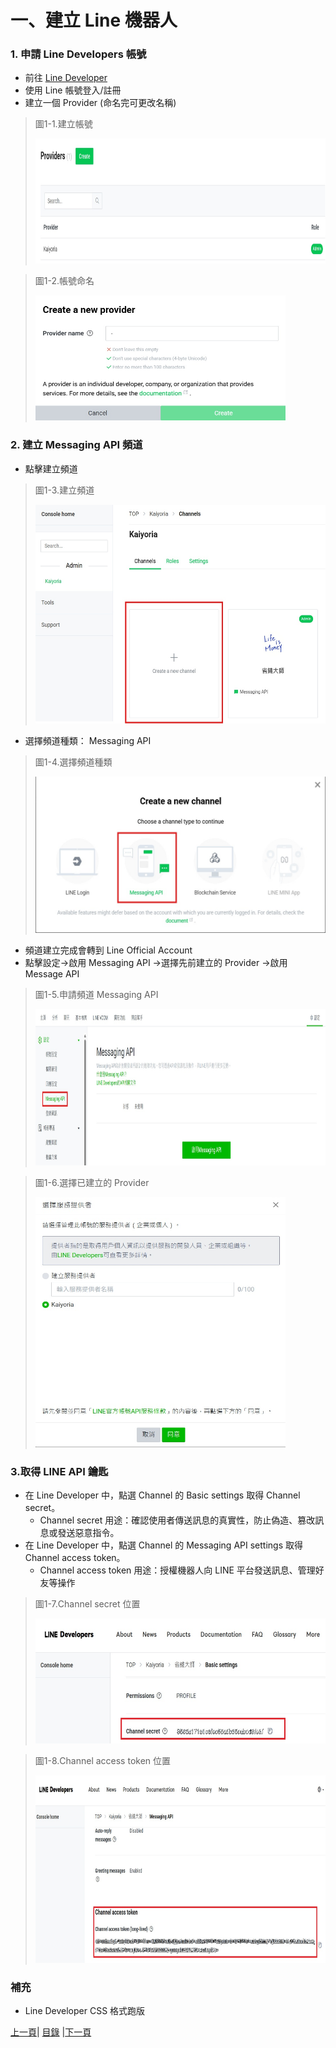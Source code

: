 # 一、建立 Line 機器人

### 1. 申請 Line Developers 帳號
* 前往 [Line Developer](https://developers.line.biz/zh-hant/)
* 使用 Line 帳號登入/註冊
* 建立一個 Provider (命名完可更改名稱)

>圖1-1.建立帳號
>
><img src="Photos/RAG_01.jpg" alt="RAG流程圖" width="800" height="200"/>

>圖1-2.帳號命名
>
><img src="Photos/RAG_02.jpg" alt="RAG流程圖" width="400" height="200"/>

### 2. 建立 Messaging API 頻道
* 點擊建立頻道

>圖1-3.建立頻道
>
><img src="Photos/RAG_03.jpg" alt="RAG流程圖" width="600" height="350"/>

* 選擇頻道種類： Messaging API

>圖1-4.選擇頻道種類
>
><img src="Photos/RAG_04.jpg" alt="RAG流程圖" width="500" height="250"/>

* 頻道建立完成會轉到 Line Official Account
* 點擊設定->啟用 Messaging API ->選擇先前建立的 Provider ->啟用 Message API

>圖1-5.申請頻道 Messaging API
>
><img src="Photos/RAG_05.jpg" alt="RAG流程圖" width="1000" height="250"/>

>圖1-6.選擇已建立的 Provider
>
><img src="Photos/RAG_06.jpg" alt="RAG流程圖" width="400" height="400"/>
### 3.取得 LINE API 鑰匙
* 在 Line Developer 中，點選 Channel 的 Basic settings 取得 Channel secret。
   * Channel secret 用途：確認使用者傳送訊息的真實性，防止偽造、篡改訊息或發送惡意指令。
* 在 Line Developer 中，點選 Channel 的 Messaging API settings 取得 Channel access token。
   * Channel access token 用途：授權機器人向 LINE 平台發送訊息、管理好友等操作

>圖1-7.Channel secret 位置
>
><img src="Photos/RAG_09.jpg" alt="RAG流程圖" width="500" height="200"/>

>圖1-8.Channel access token 位置
>
><img src="Photos/RAG_08.jpg" alt="RAG流程圖" width="700" height="300"/>
### 補充
* Line Developer CSS 格式跑版

[上一頁](README.md)| [目錄](README.md) |[下一頁](STEP_2.md)

